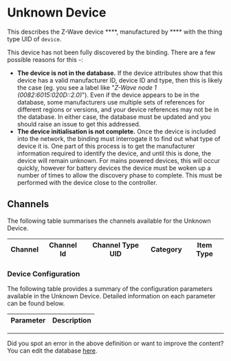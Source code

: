 
# Unknown Device

This describes the Z-Wave device ****, manufactured by **** with the thing type UID of ```device```. 

This device has not been fully discovered by the binding. There are a few possible reasons for this -:

 *  **The device is not in the database.** If the device attributes show that this device has a valid manufacturer ID, device ID and type, then this is likely the case (eg. you see a label like "*Z-Wave node 1 (0082:6015:020D::2.0)*"). Even if the device appears to be in the database, some manufacturers use multiple sets of references for different regions or versions, and your device references may not be in the database. In either case, the database must be updated and you should raise an issue to get this addressed.
 *  **The device initialisation is not complete.** Once the device is included into the network, the binding must interrogate it to find out what type of device it is. One part of this process is to get the manufacturer information required to identify the device, and until this is done, the device will remain unknown. For mains powered devices, this will occur quickly, however for battery devices the device must be woken up a number of times to allow the discovery phase to complete. This must be performed with the device close to the controller.

## Channels
The following table summarises the channels available for the Unknown Device.

| Channel | Channel Id | Channel Type UID | Category | Item Type |
|---------|------------|------------------|----------|-----------|




### Device Configuration
The following table provides a summary of the configuration parameters available in the Unknown Device.
Detailed information on each parameter can be found below.

| Parameter   | Description |
|-------------|-------------|




---

Did you spot an error in the above definition or want to improve the content?
You can edit the database [here](http://www.cd-jackson.com/index.php/zwave/zwave-device-database/zwave-device-list/devicesummary/).

